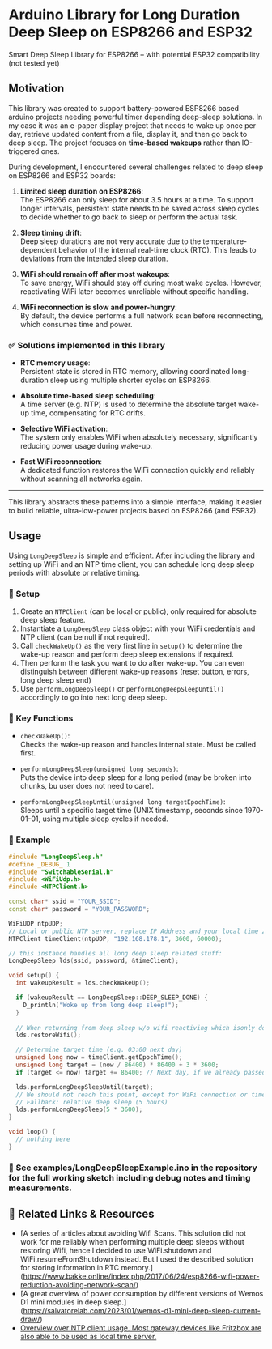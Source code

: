 # Arduino Library for Long Duration Deep Sleep on ESP8266 and ESP32
Smart Deep Sleep Library for ESP8266 – with potential ESP32 compatibility (not tested yet)

## Motivation

This library was created to support battery-powered ESP8266 based arduino projects needing powerful timer depending deep-sleep solutions.
In my case it was an e-paper display project that needs to wake up once per day, retrieve updated content from a file, display it, and then go back to deep sleep. The project focuses on **time-based wakeups** rather than IO-triggered ones.

During development, I encountered several challenges related to deep sleep on ESP8266 and ESP32 boards:

1. **Limited sleep duration on ESP8266**:  
   The ESP8266 can only sleep for about 3.5 hours at a time. To support longer intervals, persistent state needs to be saved across sleep cycles to decide whether to go back to sleep or perform the actual task.

2. **Sleep timing drift**:  
   Deep sleep durations are not very accurate due to the temperature-dependent behavior of the internal real-time clock (RTC). This leads to deviations from the intended sleep duration.

3. **WiFi should remain off after most wakeups**:  
   To save energy, WiFi should stay off during most wake cycles. However, reactivating WiFi later becomes unreliable without specific handling.

4. **WiFi reconnection is slow and power-hungry**:  
   By default, the device performs a full network scan before reconnecting, which consumes time and power.

### ✅ Solutions implemented in this library

- **RTC memory usage**:  
  Persistent state is stored in RTC memory, allowing coordinated long-duration sleep using multiple shorter cycles on ESP8266.

- **Absolute time-based sleep scheduling**:  
  A time server (e.g. NTP) is used to determine the absolute target wake-up time, compensating for RTC drifts.

- **Selective WiFi activation**:  
  The system only enables WiFi when absolutely necessary, significantly reducing power usage during wake-up.

- **Fast WiFi reconnection**:  
  A dedicated function restores the WiFi connection quickly and reliably without scanning all networks again.

---

This library abstracts these patterns into a simple interface, making it easier to build reliable, ultra-low-power projects based on ESP8266 (and ESP32).

## Usage

Using `LongDeepSleep` is simple and efficient. After including the library and setting up WiFi and an NTP time client, you can schedule long deep sleep periods with absolute or relative timing.

### 🔧 Setup

1. Create an `NTPClient` (can be local or public), only required for absolute deep sleep feature.
2. Instantiate a `LongDeepSleep` class object with your WiFi credentials and NTP client (can be null if not required).
3. Call `checkWakeUp()` as the very first line in `setup()` to determine the wake-up reason and perform deep sleep extensions if required.
4. Then perform the task you want to do after wake-up. You can even distinguish between different wake-up reasons (reset button, errors, long deep sleep end)
5. Use `performLongDeepSleep()` or `performLongDeepSleepUntil()` accordingly to go into next long deep sleep.

### 📌 Key Functions

- `checkWakeUp()`:  
  Checks the wake-up reason and handles internal state. Must be called first.

- `performLongDeepSleep(unsigned long seconds)`:  
  Puts the device into deep sleep for a long period (may be broken into chunks, bu user does not need to care).

- `performLongDeepSleepUntil(unsigned long targetEpochTime)`:  
  Sleeps until a specific target time (UNIX timestamp, seconds since 1970-01-01, using multiple sleep cycles if needed.

### 🧪 Example

```cpp
#include "LongDeepSleep.h"
#define _DEBUG_ 1 
#include "SwitchableSerial.h"
#include <WiFiUdp.h>
#include <NTPClient.h>

const char* ssid = "YOUR_SSID";
const char* password = "YOUR_PASSWORD";

WiFiUDP ntpUDP;
// Local or public NTP server, replace IP Address and your local time zone settings
NTPClient timeClient(ntpUDP, "192.168.178.1", 3600, 60000); 

// this instance handles all long deep sleep related stuff:
LongDeepSleep lds(ssid, password, &timeClient);

void setup() {
  int wakeupResult = lds.checkWakeUp();

  if (wakeupResult == LongDeepSleep::DEEP_SLEEP_DONE) {
    D_println("Woke up from long deep sleep!");
  }
	
  // When returning from deep sleep w/o wifi reactiving which isonly done when returning from ...sleepUntil().
  lds.restoreWifi();

  // Determine target time (e.g. 03:00 next day)
  unsigned long now = timeClient.getEpochTime();
  unsigned long target = (now / 86400) * 86400 + 3 * 3600;
  if (target <= now) target += 86400; // Next day, if we already passed the time today

  lds.performLongDeepSleepUntil(target);
  // We should not reach this point, except for WiFi connection or time server updated failed, then ...
  // Fallback: relative deep sleep (5 hours)
  lds.performLongDeepSleep(5 * 3600);
}

void loop() {
  // nothing here
}
```

### 🧪 See examples/LongDeepSleepExample.ino in the repository for the full working sketch including debug notes and timing measurements.

## 🔗 Related Links & Resources
- [A series of articles about avoiding Wifi Scans. This solution did not work for me reliably when performing multiple deep sleeps without restoring Wifi, hence I decided to use WiFi.shutdown and WiFi.resumeFromShutdown instead. But I used the described solution for storing information in RTC memory.] (https://www.bakke.online/index.php/2017/06/24/esp8266-wifi-power-reduction-avoiding-network-scan/)
- [A great overview of power consumption by different versions of Wemos D1 mini modules in deep sleep.] (https://salvatorelab.com/2023/01/wemos-d1-mini-deep-sleep-current-draw/)
- [Overview over NTP client usage. Most gateway devices like Fritzbox are also able to be used as local time server.](https://randomnerdtutorials.com/esp8266-nodemcu-date-time-ntp-client-server-arduino/)